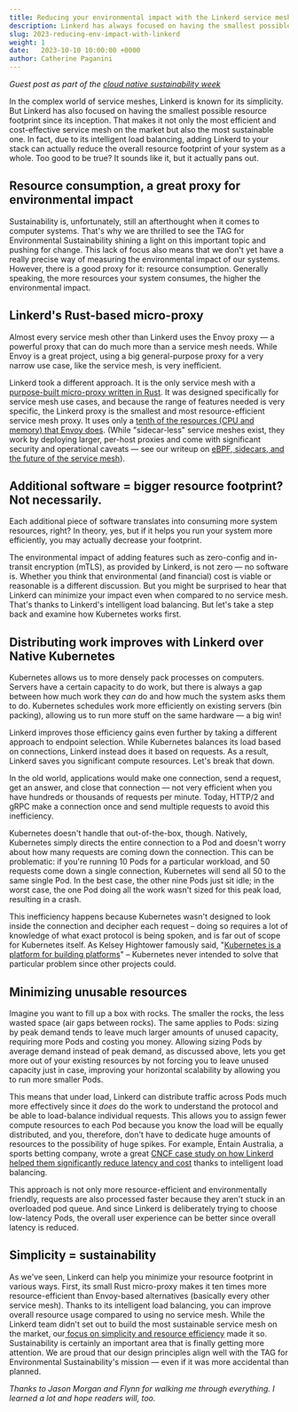 ```yaml
---
title: Reducing your environmental impact with the Linkerd service mesh
description: Linkerd has always focused on having the smallest possible resource footprint. That makes it not only the most efficient and cost-effective service mesh on the market but also the most sustainable one. That's because Linkerd helps minimize emissions on various levels.
slug: 2023-reducing-env-impact-with-linkerd
weight: 1
date:   2023-10-10 10:00:00 +0000
author: Catherine Paganini
---
```

*Guest post as part of the [cloud native sustainability week](https://tag-env-sustainability.cncf.io/cloud-native-sustainability-week/)*

In the complex world of service meshes, Linkerd is known for its simplicity. But Linkerd has also focused on having the smallest possible resource footprint since its inception. That makes it not only the most efficient and cost-effective service mesh on the market but also the most sustainable one. In fact, due to its intelligent load balancing, adding Linkerd to your stack can actually reduce the overall resource footprint of your system as a whole. Too good to be true? It sounds like it, but it actually pans out. 

##  Resource consumption, a great proxy for environmental impact 

Sustainability is, unfortunately, still an afterthought when it comes to computer systems. That's why we are thrilled to see the TAG for Environmental Sustainability shining a light on this important topic and pushing for change. This lack of focus also means that we don't yet have a really precise way of measuring the environmental impact of our systems. However, there is a good proxy for it: resource consumption. Generally speaking, the more resources your system consumes, the higher the environmental impact. 


##  Linkerd's Rust-based micro-proxy

Almost every service mesh other than Linkerd uses the Envoy proxy — a powerful proxy that can do much more than a service mesh needs. While Envoy is a great project, using a big general-purpose proxy for a very narrow use case, like the service mesh, is very inefficient. 

Linkerd took a different approach. It is the only service mesh with a [purpose-built micro-proxy written in Rust](https://linkerd.io/2020/12/03/why-linkerd-doesnt-use-envoy/). It was designed specifically for service mesh use cases, and because the range of features needed is very specific, the Linkerd proxy is the smallest and most resource-efficient service mesh proxy. It uses only a [tenth of the resources (CPU and memory) that Envoy does](https://linkerd.io/2021/11/29/linkerd-vs-istio-benchmarks-2021/index.html). (While "sidecar-less" service meshes exist, they work by deploying larger, per-host proxies and come with significant security and operational caveats — see our writeup on [eBPF, sidecars, and the future of the service mesh](https://buoyant.io/blog/ebpf-sidecars-and-the-future-of-the-service-mesh)).  

##  Additional software = bigger resource footprint? Not necessarily.   

Each additional piece of software translates into consuming more system resources, right? In theory, yes, but if it helps you run your system more efficiently, you may actually decrease your footprint. 

The environmental impact of adding features such as zero-config and in-transit encryption (mTLS), as provided by Linkerd, is not zero — no software is. Whether you think that environmental (and financial) cost is viable or reasonable is a different discussion. But you might be surprised to hear that Linkerd can minimize your impact even when compared to no service mesh. That's thanks to Linkerd's intelligent load balancing. But let's take a step back and examine how Kubernetes works first.

##  Distributing work improves with Linkerd over Native Kubernetes

Kubernetes allows us to more densely pack processes on computers. Servers have a certain capacity to do work, but there is always a gap between how much work they _can_ do and how much the system asks them to do. Kubernetes schedules work more efficiently on existing servers (bin packing), allowing us to run more stuff on the same hardware — a big win! 

Linkerd improves those efficiency gains even further by taking a different approach to endpoint selection. While Kubernetes balances its load based on connections, Linkerd instead does it based on requests. As a result, Linkerd saves you significant compute resources. Let's break that down.  

In the old world, applications would make one connection, send a request, get an answer, and close that connection — not very efficient when you have hundreds or thousands of requests per minute. Today, HTTP/2 and gRPC make a connection once and send multiple requests to avoid this inefficiency.

Kubernetes doesn't handle that out-of-the-box, though. Natively, Kubernetes simply directs the entire connection to a Pod and doesn't worry about how many requests are coming down the connection. This can be problematic: if you're running 10 Pods for a particular workload, and 50 requests come down a single connection, Kubernetes will send all 50 to the same single Pod. In the best case, the other nine Pods just sit idle; in the worst case, the one Pod doing all the work wasn't sized for this peak load, resulting in a crash.

This inefficiency happens because Kubernetes wasn't designed to look inside the connection and decipher each request – doing so requires a lot of knowledge of what exact protocol is being spoken, and is far out of scope for Kubernetes itself. As Kelsey Hightower famously said, "[Kubernetes is a platform for building platforms](https://twitter.com/kelseyhightower/status/935252923721793536)" – Kubernetes never intended to solve that particular problem since other projects could.

##  Minimizing unusable resources 

Imagine you want to fill up a box with rocks. The smaller the rocks, the less wasted space (air gaps between rocks). The same applies to Pods: sizing by peak demand tends to leave much larger amounts of unused capacity, requiring more Pods and costing you money. Allowing sizing Pods by average demand instead of peak demand, as discussed above, lets you get more out of your existing resources by not forcing you to leave unused capacity just in case, improving your horizontal scalability by allowing you to run more smaller Pods.

This means that under load, Linkerd can distribute traffic across Pods much more effectively since it _does_ do the work to understand the protocol and be able to load-balance individual requests. This allows you to assign fewer compute resources to each Pod because you know the load will be equally distributed, and you, therefore, don't have to dedicate huge amounts of resources to the possibility of huge spikes. For example, Entain Australia, a sports betting company, wrote a great [CNCF case study on how Linkerd helped them significantly reduce latency and cost](https://www.cncf.io/case-studies/entain/) thanks to intelligent load balancing. 

This approach is not only more resource-efficient and environmentally friendly, requests are also processed faster because they aren't stuck in an overloaded pod queue. And since Linkerd is deliberately trying to choose low-latency Pods, the overall user experience can be better since overall latency is reduced.

##  Simplicity = sustainability

As we've seen, Linkerd can help you minimize your resource footprint in various ways. First, its small Rust micro-proxy makes it ten times more resource-efficient than Envoy-based alternatives (basically every other service mesh). Thanks to its intelligent load balancing, you can improve overall resource usage compared to using no service mesh. While the Linkerd team didn't set out to build the most sustainable service mesh on the market, our[ focus on simplicity and resource efficiency](https://linkerd.io/design-principles/) made it so. Sustainability is certainly an important area that is finally getting more attention. We are proud that our design principles align well with the TAG for Environmental Sustainability's mission — even if it was more accidental than planned. 

_Thanks to Jason Morgan and Flynn for walking me through everything. I learned a lot and hope readers will, too._ 
